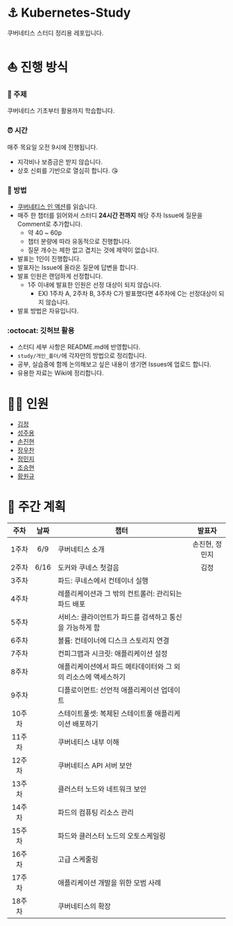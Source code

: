 # :anchor: Kubernetes-Study
쿠버네티스 스터디 정리용 레포입니다.

# :sailboat: 진행 방식
### :closed_book: 주제
쿠버네티스 기초부터 활용까지 학습합니다. 

### :alarm_clock: 시간
매주 목요일 오전 9시에 진행됩니다.
- 지각비나 보증금은 받지 않습니다.
- 상호 신뢰를 기반으로 열심히 합니다. :kissing_heart:

### :eyes: 방법
- [쿠버네티스 인 액션](http://www.yes24.com/Product/Goods/89607047)를 읽습니다.
- 매주 한 챕터를 읽어와서 스터디 **24시간 전까지** 해당 주차 Issue에 질문을 Comment로 추가합니다.
  - 약 40 ~ 60p
  - 챕터 분량에 따라 유동적으로 진행합니다.
  - 질문 개수는 제한 없고 겹치는 것에 제약이 없습니다.
- 발표는 1인이 진행합니다.
- 발표자는 Issue에 올라온 질문에 답변을 합니다.
- 발표 인원은 랜덤하게 선정합니다.
  - 1주 이내에 발표한 인원은 선정 대상이 되지 않습니다.
    - EX) 1주차 A, 2주차 B, 3주차 C가 발표했다면 4주차에 C는 선정대상이 되지 않습니다.
- 발표 방법은 자유입니다.

### :octocat: 깃허브 활용
- 스터디 세부 사항은 README.md에 반영합니다.
- `study/개인_폴더/`에 각자만의 방법으로 정리합니다.
- 공부, 실습중에 함께 논의해보고 싶은 내용이 생기면 Issues에 업로드 합니다.
- 유용한 자료는 Wiki에 정리합니다.


# :ok_woman: 인원
- [김정](https://github.com/jungkim0829)
- [성주용](https://github.com/tmznwnel00)
- [손진현](https://github.com/ikswary)
- [장우찬](https://github.com/RaymondWJang)
- [정민지](https://github.com/work82mj)
- [조승현](https://github.com/wjrmffldrhrl)
- [황원규](https://github.com/HwangWonGyu)


# :calendar: 주간 계획
|주차|날짜|챕터|발표자|
|:---:|:---:|---|:---:|
|1주차|6/9|쿠버네티스 소개|손진현, 정민지|
|2주차|6/16|도커와 쿠네스 첫걸음|김정|
|3주차||파드: 쿠네스에서 컨테이너 실행||
|4주차||레플리케이션과 그 밖의 컨트롤러: 관리되는 파드 배포||
|5주차||서비스: 클라이언트가 파드를 검색하고 통신을 가능하게 함||
|6주차||볼륨: 컨테이너에 디스크 스토리지 연결||
|7주차||컨피그맵과 시크릿: 애플리케이션 설정||
|8주차||애플리케이션에서 파드 메타데이터와 그  외의 리소스에 액세스하기||
|9주차||디플로이먼트: 선언적 애플리케이션 업데이트||
|10주차||스테이트풀셋: 복제된 스테이트풀 애플리케이션 배포하기||
|11주차||쿠버네티스 내부 이해||
|12주차||쿠버네티스 API 서버 보안||
|13주차||클러스터 노드와 네트워크 보안||
|14주차||파드의 컴퓨팅 리소스 관리||
|15주차||파드와 클러스터 노드의 오토스케일링||
|16주차||고급 스케줄링||
|17주차||애플리케이션 개발을 위한 모범 사례||
|18주차||쿠버네티스의 확장||


